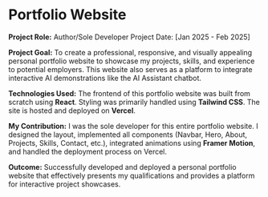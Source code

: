 # Portfolio Website
**Project Role:** Author/Sole Developer
Project Date: [Jan 2025 - Feb 2025]

**Project Goal:** To create a professional, responsive, and visually appealing personal portfolio website to showcase my projects, skills, and experience to potential employers. This website also serves as a platform to integrate interactive AI demonstrations like the AI Assistant chatbot.

**Technologies Used:** The frontend of this portfolio website was built from scratch using **React**. Styling was primarily handled using **Tailwind CSS**. The site is hosted and deployed on **Vercel**.

**My Contribution:** I was the sole developer for this entire portfolio website. I designed the layout, implemented all components (Navbar, Hero, About, Projects, Skills, Contact, etc.), integrated animations using **Framer Motion**, and handled the deployment process on Vercel.

**Outcome:** Successfully developed and deployed a personal portfolio website that effectively presents my qualifications and provides a platform for interactive project showcases.